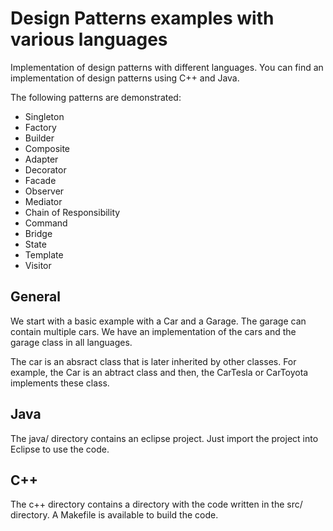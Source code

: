 # Design Patterns examples with various languages
Implementation of design patterns with different languages.
You can find an implementation of design patterns
using C++ and Java.

The following patterns are demonstrated:
 - Singleton
 - Factory
 - Builder
 - Composite
 - Adapter
 - Decorator
 - Facade
 - Observer
 - Mediator
 - Chain of Responsibility
 - Command
 - Bridge
 - State
 - Template
 - Visitor

## General
We start with a basic example with a Car and a Garage.
The garage can contain multiple cars. We have an implementation
of the cars and the garage class in all languages.

The car is an absract class that is later inherited by
other classes. For example, the Car is an abtract
class and then, the CarTesla or CarToyota implements
these class.

## Java

The java/ directory contains an eclipse project. Just
import the project into Eclipse to use the code.

## C++

The c++ directory contains a directory with the code
written in the src/ directory. A Makefile is available
to build the code.
